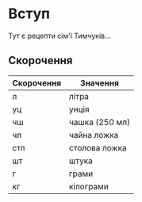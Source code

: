 Вступ
=====

Тут є рецепти сім'ї Тимчуків…

Скорочення
-----------

| Скорочення | Значення       |
| ---------- | -------------- |
| л          | літра          |
| уц         | унція          |
| чш         | чашка (250 мл) |
| чл         | чайна ложка    |
| стл        | столова ложка  |
| шт         | штука          |
| г          | грами          |
| кг         | кілограми      |